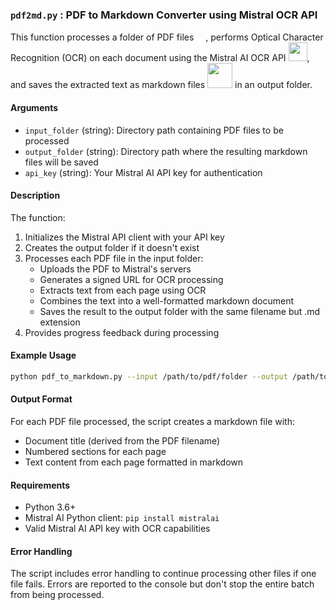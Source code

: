 ### `pdf2md.py` : PDF to Markdown Converter using Mistral OCR API

This function processes a folder of PDF files <img src="https://upload.wikimedia.org/wikipedia/commons/thumb/8/87/PDF_file_icon.svg/195px-PDF_file_icon.svg.png" width="15">, performs Optical Character Recognition (OCR) on each document using the Mistral AI OCR API <img src="https://upload.wikimedia.org/wikipedia/commons/thumb/e/e6/Mistral_AI_logo_%282025%E2%80%93%29.svg/1024px-Mistral_AI_logo_%282025%E2%80%93%29.svg.png" width="30">, and saves the extracted text as markdown files <img src="https://upload.wikimedia.org/wikipedia/commons/thumb/4/41/1280px_Markdown_with_White_Background.png/320px-1280px_Markdown_with_White_Background.png" width="40"> in an output folder.

#### Arguments

- `input_folder` (string): Directory path containing PDF files to be processed
- `output_folder` (string): Directory path where the resulting markdown files will be saved
- `api_key` (string): Your Mistral AI API key for authentication

#### Description

The function:
1. Initializes the Mistral API client with your API key
2. Creates the output folder if it doesn't exist
3. Processes each PDF file in the input folder:
   - Uploads the PDF to Mistral's servers
   - Generates a signed URL for OCR processing
   - Extracts text from each page using OCR
   - Combines the text into a well-formatted markdown document
   - Saves the result to the output folder with the same filename but .md extension
4. Provides progress feedback during processing

#### Example Usage

```bash
python pdf_to_markdown.py --input /path/to/pdf/folder --output /path/to/markdown/folder --api-key your_mistral_api_key
```

#### Output Format

For each PDF file processed, the script creates a markdown file with:
- Document title (derived from the PDF filename)
- Numbered sections for each page
- Text content from each page formatted in markdown

#### Requirements

- Python 3.6+
- Mistral AI Python client: `pip install mistralai`
- Valid Mistral AI API key with OCR capabilities

#### Error Handling

The script includes error handling to continue processing other files if one file fails. Errors are reported to the console but don't stop the entire batch from being processed.